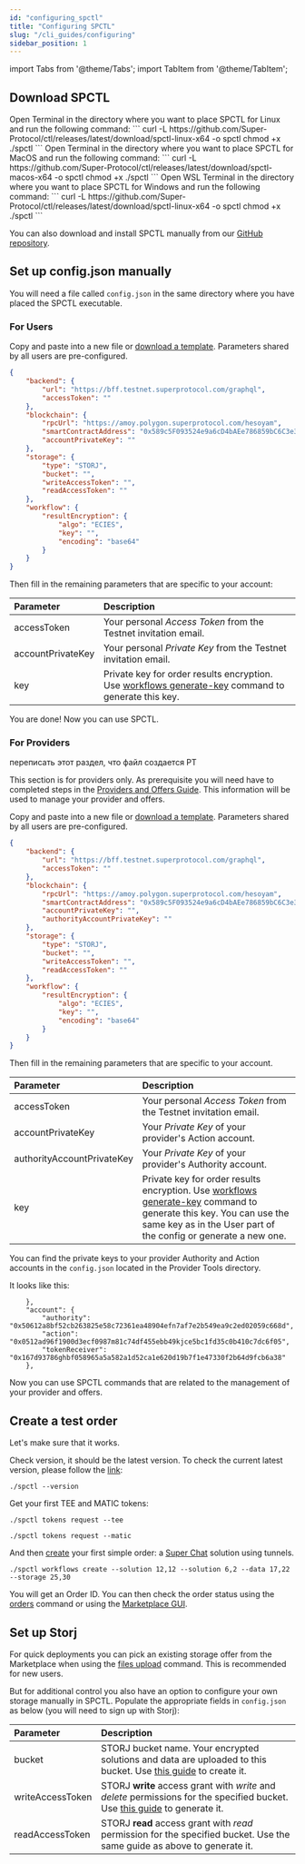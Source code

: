 ```yaml
---
id: "configuring_spctl"
title: "Configuring SPCTL"
slug: "/cli_guides/configuring"
sidebar_position: 1
---
```


import Tabs from '@theme/Tabs';
import TabItem from '@theme/TabItem';

## Download SPCTL

<Tabs>
  <TabItem value="linux" label="Linux" default>
    Open Terminal in the directory where you want to place SPCTL for Linux and run the following command:
    ```
    curl -L https://github.com/Super-Protocol/ctl/releases/latest/download/spctl-linux-x64 -o spctl
    chmod +x ./spctl
    ```
  </TabItem>
  <TabItem value="macos" label="MacOS">
    Open Terminal in the directory where you want to place SPCTL for MacOS and run the following command:
    ```
    curl -L https://github.com/Super-Protocol/ctl/releases/latest/download/spctl-macos-x64 -o spctl
    chmod +x ./spctl
    ```
  </TabItem>
  <TabItem value="windows" label="Windows">
    Open WSL Terminal in the directory where you want to place SPCTL for Windows and run the following command:
    ```
    curl -L https://github.com/Super-Protocol/ctl/releases/latest/download/spctl-linux-x64 -o spctl
    chmod +x ./spctl
    ```
  </TabItem>
</Tabs>

You can also download and install SPCTL manually from our [GitHub repository](https://github.com/Super-Protocol/ctl).

## Set up config.json manually

You will need a file called `config.json` in the same directory where you have placed the SPCTL executable.

### For Users
Copy and paste into a new file or [download a template](./assets/config.json). Parameters shared by all users are pre-configured.

```json title="config.json"
{
    "backend": {
        "url": "https://bff.testnet.superprotocol.com/graphql",
        "accessToken": ""
    },
    "blockchain": {
        "rpcUrl": "https://amoy.polygon.superprotocol.com/hesoyam",
        "smartContractAddress": "0x589c5F093524e9a6cD4bAEe786859bC6C3e38bec",
        "accountPrivateKey": ""
    },
    "storage": {
        "type": "STORJ",
        "bucket": "",
        "writeAccessToken": "",
        "readAccessToken": ""
    },
    "workflow": {
        "resultEncryption": {
            "algo": "ECIES",
            "key": "",
            "encoding": "base64"
        }
    }
}
```

Then fill in the remaining parameters that are specific to your account:

|**Parameter**|**Description**|
|:-----------------|:-------------------|
|accessToken| Your personal *Access Token* from the Testnet invitation email.||
|accountPrivateKey| Your personal *Private Key* from the Testnet invitation email.|
|key| Private key for order results encryption. Use [workflows generate-key](/developers/cli_commands/workflows/generate-key) command to generate this key.|

You are done! Now you can use SPCTL.

### For Providers

<Highlight color="red">переписать этот раздел, что файл создается PT</Highlight>


This section is for providers only. As prerequisite you will need have to completed steps in the [Providers and Offers Guide](/developers/cli_guides/providers_offers). This information will be used to manage your provider and offers.

Copy and paste into a new file or [download a template](./assets/config.json). Parameters shared by all users are pre-configured.

```json title="config.json"
{
    "backend": {
        "url": "https://bff.testnet.superprotocol.com/graphql",
        "accessToken": ""
    },
    "blockchain": {
        "rpcUrl": "https://amoy.polygon.superprotocol.com/hesoyam",
        "smartContractAddress": "0x589c5F093524e9a6cD4bAEe786859bC6C3e38bec",
        "accountPrivateKey": "",
        "authorityAccountPrivateKey": ""
    },
    "storage": {
        "type": "STORJ",
        "bucket": "",
        "writeAccessToken": "",
        "readAccessToken": ""
    },
    "workflow": {
        "resultEncryption": {
            "algo": "ECIES",
            "key": "",
            "encoding": "base64"
        }
    }
}
```

Then fill in the remaining parameters that are specific to your account.

|**Parameter**| **Description**                                                                                                                                       |
|:-----------------|:------------------------------------------------------------------------------------------------------------------------------------------------------|
|accessToken| Your personal *Access Token* from the Testnet invitation email.                                                                                       ||
|accountPrivateKey| Your *Private Key* of your provider's Action account.                                                                                                 |
|authorityAccountPrivateKey| Your *Private Key* of your provider's Authority account.                                                                                              |
|key| Private key for order results encryption. Use [workflows generate-key](/developers/cli_commands/workflows/generate-key) command to generate this key. You can use the same key as in the User part of the config or generate a new one.|

You can find the private keys to your provider Authority and Action accounts in the `config.json` located in the Provider Tools directory. 

It looks like this:

```
    },
    "account": {
        "authority": "0x50612a8bf52cb263825e58c72361ea48904efn7af7e2b549ea9c2ed02059c668d",
        "action": "0x0512ad96f1900d3ecf0987m81c74df455ebb49kjce5bc1fd35c0b410c7dc6f05",
        "tokenReceiver": "0x167d93786ghbf058965a5a582a1d52ca1e620d19b7f1e47330f2b64d9fcb6a38"
    },
```

Now you can use SPCTL commands that are related to the management of your provider and offers.

## Create a test order

Let's make sure that it works.

Check version, it should be the latest version. To check the current latest version, please follow the [link](https://github.com/Super-Protocol/ctl/releases):
```
./spctl --version
```

Get your first TEE and MATIC tokens:

```
./spctl tokens request --tee
```
```
./spctl tokens request --matic
```

And then [create](/developers/cli_commands/workflows/create) your first simple order: a [Super Chat](/developers/offers/superchat) solution using tunnels.

```
./spctl workflows create --solution 12,12 --solution 6,2 --data 17,22 --storage 25,30
```

You will get an Order ID. You can then check the order status using the [orders](/developers/cli_commands/orders) command or using the [Marketplace GUI](/developers/marketplace). 

## Set up Storj

For quick deployments you can pick an existing storage offer from the Marketplace when using the [files upload](/developers/cli_commands/files/upload) command. This is recommended for new users.

But for additional control you also have an option to configure your own storage manually in SPCTL. Populate the appropriate fields in `config.json` as below (you will need to sign up with Storj):

|**Parameter**|**Description**|
|:-----------------|:-------------------|
|bucket| STORJ bucket name. Your encrypted solutions and data are uploaded to this bucket. Use [this guide](https://docs.storj.io/dcs/getting-started/quickstart-objectbrowser/) to create it.|
|writeAccessToken| STORJ **write** access grant with *write* and *delete* permissions for the specified bucket. Use [this guide](https://docs.storj.io/dcs/getting-started/quickstart-uplink-cli/uploading-your-first-object/create-first-access-grant/) to generate it.|
|readAccessToken| STORJ **read** access grant with *read* permission for the specified bucket. Use the same guide as above to generate it.|
